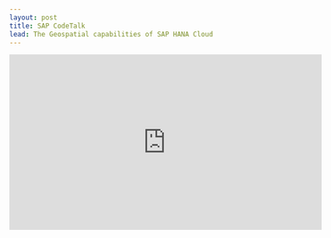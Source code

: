 ```yaml
---
layout: post
title: SAP CodeTalk
lead: The Geospatial capabilities of SAP HANA Cloud
---
```


<iframe width="560" height="315" src="https://www.youtube.com/embed/va_nj9uH8-I?si=3AGIZP1jOJjGkjqI" title="YouTube video player" frameborder="0" allow="accelerometer; autoplay; clipboard-write; encrypted-media; gyroscope; picture-in-picture; web-share" referrerpolicy="strict-origin-when-cross-origin" allowfullscreen></iframe>